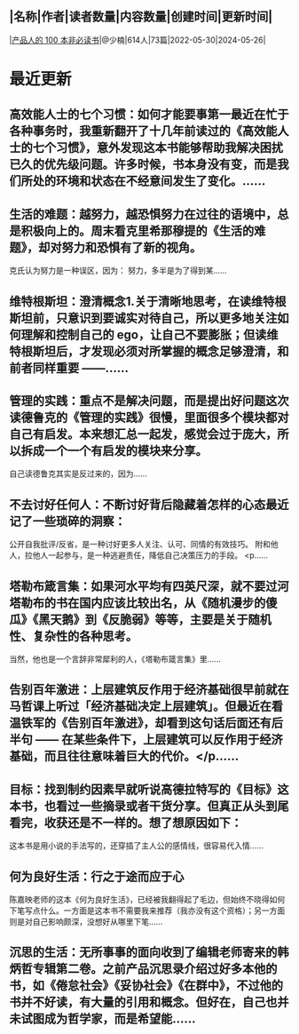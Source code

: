 |名称|作者|读者数量|内容数量|创建时间|更新时间|
---
|[产品人的 100 本非必读书](https://xiaobot.net/p/pm-play-book?refer=0b133df9-27dc-423b-8101-639049001c13)|@少楠|614人|73篇|2022-05-30|2024-05-26|

# 最近更新
## 高效能人士的七个习惯：如何才能要事第一最近在忙于各种事务时，我重新翻开了十几年前读过的《高效能人士的七个习惯》，意外发现这本书能够帮助我解决困扰已久的优先级问题。许多时候，书本身没有变，而是我们所处的环境和状态在不经意间发生了变化。......
## 生活的难题：越努力，越恐惧努力在过往的语境中，总是积极向上的。周末看克里希那穆提的《生活的难题》，却对努力和恐惧有了新的视角。

克氏认为努力是一种误区，因为：
努力，多半是为了得到某......
## 维特根斯坦：澄清概念1.关于清晰地思考，在读维特根斯坦前，只意识到要诚实对待自己，所以更多地关注如何理解和控制自己的 ego，让自己不要膨胀；但读维特根斯坦后，才发现必须对所掌握的概念足够澄清，和前者同样重要 ——......
## 管理的实践：重点不是解决问题，而是提出好问题这次读德鲁克的《管理的实践》很慢，里面很多个模块都对自己有启发。本来想汇总一起发，感觉会过于庞大，所以拆成一个一个有启发的模块来分享。

自己读德鲁克其实是反过来的，因为......
## 不去讨好任何人：不断讨好背后隐藏着怎样的心态最近记了一些琐碎的洞察：
公开自我批评/反省，是一种讨好更多人关注、认可、同情的有效技巧。
附和他人，拉他人一起参与，是一种逃避责任，降低自己决策压力的手段。
<p......
## 塔勒布箴言集：如果河水平均有四英尺深，就不要过河塔勒布的书在国内应该比较出名，从《随机漫步的傻瓜》《黑天鹅》到《反脆弱》等等，主要是关于随机性、复杂性的各种思考。

当然，他也是一个言辞非常犀利的人，《塔勒布箴言集》里......
## 告别百年激进：上层建筑反作用于经济基础很早前就在马哲课上听过「经济基础决定上层建筑」。但最近在看温铁军的《告别百年激进》，却看到这句话后面还有后半句 —— 在某些条件下，上层建筑可以反作用于经济基础，而且往往意味着巨大的代价。</p......
## 目标：找到制约因素早就听说高德拉特写的《目标》这本书，也看过一些摘录或者干货分享。但真正从头到尾看完，收获还是不一样的。想了想原因如下：
这本书是用小说的手法写的，还穿插了主人公的感情线，很容易代入情......
## 何为良好生活：行之于途而应于心
陈嘉映老师的这本《何为良好生活》，已经被我翻得起了毛边，但始终不晓得如何下笔写点什么。一方面是这本书不需要我来推荐（我亦没有这个资格）；另一方面则是对自己影响颇深，没想好从哪里下笔......
## 沉思的生活：无所事事的面向收到了编辑老师寄来的韩炳哲专辑第二卷。之前产品沉思录介绍过好多本他的书，如《倦怠社会》《妥协社会》《在群中》，不过他的书并不好读，有大量的引用和概念。但好在，自己也并未试图成为哲学家，而是希望能......

